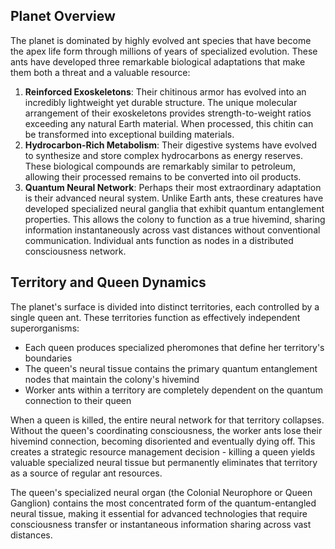 ## Planet Overview

The planet is dominated by highly evolved ant species that have become the apex life form through millions of years of specialized evolution. These ants have developed three remarkable biological adaptations that make them both a threat and a valuable resource:

1. **Reinforced Exoskeletons**: Their chitinous armor has evolved into an incredibly lightweight yet durable structure. The unique molecular arrangement of their exoskeletons provides strength-to-weight ratios exceeding any natural Earth material. When processed, this chitin can be transformed into exceptional building materials.
2. **Hydrocarbon-Rich Metabolism**: Their digestive systems have evolved to synthesize and store complex hydrocarbons as energy reserves. These biological compounds are remarkably similar to petroleum, allowing their processed remains to be converted into oil products.
3. **Quantum Neural Network**: Perhaps their most extraordinary adaptation is their advanced neural system. Unlike Earth ants, these creatures have developed specialized neural ganglia that exhibit quantum entanglement properties. This allows the colony to function as a true hivemind, sharing information instantaneously across vast distances without conventional communication. Individual ants function as nodes in a distributed consciousness network.

## Territory and Queen Dynamics

The planet's surface is divided into distinct territories, each controlled by a single queen ant. These territories function as effectively independent superorganisms:

- Each queen produces specialized pheromones that define her territory's boundaries
- The queen's neural tissue contains the primary quantum entanglement nodes that maintain the colony's hivemind
- Worker ants within a territory are completely dependent on the quantum connection to their queen

When a queen is killed, the entire neural network for that territory collapses. Without the queen's coordinating consciousness, the worker ants lose their hivemind connection, becoming disoriented and eventually dying off. This creates a strategic resource management decision - killing a queen yields valuable specialized neural tissue but permanently eliminates that territory as a source of regular ant resources.

The queen's specialized neural organ (the Colonial Neurophore or Queen Ganglion) contains the most concentrated form of the quantum-entangled neural tissue, making it essential for advanced technologies that require consciousness transfer or instantaneous information sharing across vast distances.